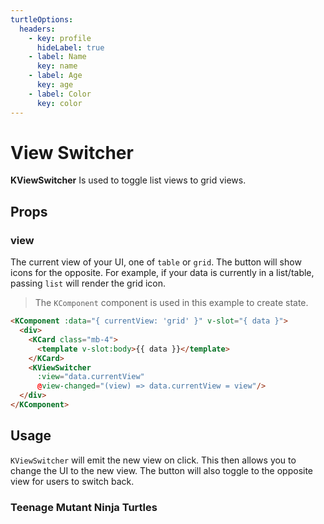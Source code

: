 ```yaml
---
turtleOptions:
  headers:
    - key: profile
      hideLabel: true
    - label: Name
      key: name
    - label: Age
      key: age
    - label: Color
      key: color
---
```


# View Switcher

**KViewSwitcher** Is used to toggle list views to grid views.

<KComponent :data="{ currentView: 'table' }" v-slot="{ data }">
  <KViewSwitcher :view="data.currentView" @view-changed="(view) => data.currentView = view"/>
</KComponent>

## Props

### view

The current view of your UI, one of `table` or `grid`. The button will show icons for the opposite. For example, if your data is currently in a list/table, passing `list` will render the grid icon.

<KComponent :data="{ currentView: 'grid' }" v-slot="{ data }">
  <div>
    <KCard class="mb-4">
      <template v-slot:body>{{ data }}</template>
    </KCard>
    <KViewSwitcher :view="data.currentView" @view-changed="(view) => data.currentView = view"/>
  </div>
</KComponent>

> The `KComponent` component is used in this example to create state.

```html
<KComponent :data="{ currentView: 'grid' }" v-slot="{ data }">
  <div>
    <KCard class="mb-4">
      <template v-slot:body>{{ data }}</template>
    </KCard>
    <KViewSwitcher
      :view="data.currentView"
      @view-changed="(view) => data.currentView = view"/>
  </div>
</KComponent>
```

## Usage

`KViewSwitcher` will emit the new view on click. This then allows you to change the UI to the new view. The button will also toggle to the opposite view for users to switch back.

<KComponent :data="{ currentView: 'table', turtles: [{ name: 'Leonardo', age: 34, color: 'blue' }, { name: 'Michelangelo', age: 32, color: 'orange' }, { name: 'Raphael', age: 32, color: 'red' }, { name: 'Donatello', age: 29, color: 'purple' }] }" v-slot="{ data }">
  <div>
    <div class="d-flex align-items-center justify-content-between mb-4">
      <h3>Teenage Mutant Ninja Turtles</h3>
      <KViewSwitcher
        :view="data.currentView"
        @view-changed="(view) => data.currentView = view"/>
    </div>
    <div v-if="data.currentView === 'table'">
      <KTable
        :hasHover="false"
        :hasSideBorder="false"
        :options="{ headers: $frontmatter.turtleOptions.headers, data: data.turtles }">
        <template v-slot:profile="{row}">
          <img class="profile-pic" :src="getTurtlePic(row.name)" width="75" />
        </template>
      </KTable>
    </div>
    <div
      v-if="data.currentView === 'grid'"
      class="card-view">
      <KCard
        v-for="turtle in data.turtles"
        :key="turtle.name">
        <template v-slot:body>
          <div class="mb-2"><strong>{{ turtle.name }}</strong></div>
          <div class="mb-2">
            <img class="profile-pic" :src="getTurtlePic(turtle.name)" width="100" />
          </div>
          <div class="mb-2">
            <KBadge :background-color="turtle.color" color="var(--white)">{{ turtle.color }}</KBadge>
          </div>
          <div><strong>Age: </strong>{{ turtle.age }}</div>
        </template>
      </KCard>
    </div>
  </div>
</KComponent>

<script lang="ts">
import { defineComponent } from 'vue'

export default defineComponent({
  methods: {
    getTurtlePic (name) {
      return `https://nick-intl.mtvnimages.com/uri/mgid:file:gsp:kids-assets:/nick/polls/images/tmnt-poll-crown-the-pizza-king-${name.toLowerCase()}.jpg?quality=0.75&height=150&width=150&crop=true`
    }
  }
})
</script>

<style lang="scss">
.k-table {
  display: table;
  th, tr, td {
    border: unset;
  }
}

.profile-pic {
  border-radius: 50%;
  object-fit: center;
  overflow: hidden;
}

.card-view {
  display: grid;
  grid-template-columns: repeat(4, 1fr);
  grid-gap: 16px;
  text-align: center;
}
</style>
